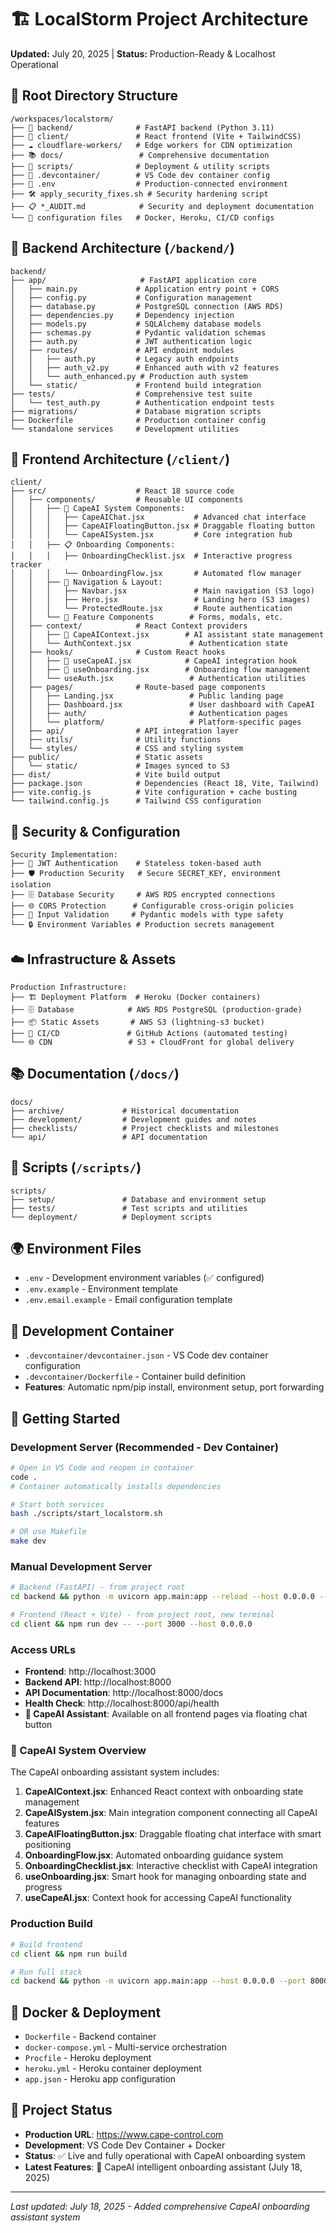 # 🏗️ LocalStorm Project Architecture

**Updated:** July 20, 2025 | **Status:** Production-Ready & Localhost Operational

## 📁 **Root Directory Structure**
```
/workspaces/localstorm/
├── 🚀 backend/              # FastAPI backend (Python 3.11)
├── 🎨 client/               # React frontend (Vite + TailwindCSS)
├── ☁️ cloudflare-workers/   # Edge workers for CDN optimization
├── 📚 docs/                 # Comprehensive documentation
├── 🔧 scripts/              # Deployment & utility scripts
├── 🐳 .devcontainer/        # VS Code dev container config
├── 📄 .env                  # Production-connected environment
├── 🛠️ apply_security_fixes.sh # Security hardening script
├── 📋 *_AUDIT.md            # Security and deployment documentation
└── 🔧 configuration files   # Docker, Heroku, CI/CD configs
```

## 🚀 **Backend Architecture** (`/backend/`)
```
backend/
├── app/                     # FastAPI application core
│   ├── main.py             # Application entry point + CORS
│   ├── config.py           # Configuration management
│   ├── database.py         # PostgreSQL connection (AWS RDS)
│   ├── dependencies.py     # Dependency injection
│   ├── models.py           # SQLAlchemy database models
│   ├── schemas.py          # Pydantic validation schemas
│   ├── auth.py             # JWT authentication logic
│   ├── routes/             # API endpoint modules
│   │   ├── auth.py         # Legacy auth endpoints
│   │   ├── auth_v2.py      # Enhanced auth with v2 features
│   │   └── auth_enhanced.py # Production auth system
│   └── static/             # Frontend build integration
├── tests/                  # Comprehensive test suite
│   └── test_auth.py        # Authentication endpoint tests
├── migrations/             # Database migration scripts
├── Dockerfile              # Production container config
└── standalone services     # Development utilities
```

## 🎨 **Frontend Architecture** (`/client/`)
```
client/
├── src/                    # React 18 source code
│   ├── components/         # Reusable UI components
│   │   ├── 🤖 CapeAI System Components:
│   │   │   ├── CapeAIChat.jsx           # Advanced chat interface
│   │   │   ├── CapeAIFloatingButton.jsx # Draggable floating button
│   │   │   └── CapeAISystem.jsx         # Core integration hub
│   │   ├── 📋 Onboarding Components:
│   │   │   ├── OnboardingChecklist.jsx  # Interactive progress tracker
│   │   │   └── OnboardingFlow.jsx       # Automated flow manager
│   │   ├── 🧭 Navigation & Layout:
│   │   │   ├── Navbar.jsx               # Main navigation (S3 logo)
│   │   │   ├── Hero.jsx                 # Landing hero (S3 images)
│   │   │   └── ProtectedRoute.jsx       # Route authentication
│   │   └── 🎯 Feature Components        # Forms, modals, etc.
│   ├── context/            # React Context providers
│   │   ├── 🤖 CapeAIContext.jsx        # AI assistant state management
│   │   └── AuthContext.jsx             # Authentication state
│   ├── hooks/              # Custom React hooks
│   │   ├── 🤖 useCapeAI.jsx            # CapeAI integration hook
│   │   ├── 🤖 useOnboarding.jsx        # Onboarding flow management
│   │   └── useAuth.jsx                 # Authentication utilities
│   ├── pages/              # Route-based page components
│   │   ├── Landing.jsx                 # Public landing page
│   │   ├── Dashboard.jsx               # User dashboard with CapeAI
│   │   ├── auth/                       # Authentication pages
│   │   └── platform/                   # Platform-specific pages
│   ├── api/                # API integration layer
│   ├── utils/              # Utility functions
│   └── styles/             # CSS and styling system
├── public/                 # Static assets
│   └── static/             # Images synced to S3
├── dist/                   # Vite build output
├── package.json            # Dependencies (React 18, Vite, Tailwind)
├── vite.config.js          # Vite configuration + cache busting
└── tailwind.config.js      # Tailwind CSS configuration
```

## 🔐 **Security & Configuration**
```
Security Implementation:
├── 🔑 JWT Authentication    # Stateless token-based auth
├── 🛡️ Production Security   # Secure SECRET_KEY, environment isolation
├── 🗄️ Database Security     # AWS RDS encrypted connections
├── 🌐 CORS Protection      # Configurable cross-origin policies
├── 📝 Input Validation     # Pydantic models with type safety
└── 🔒 Environment Variables # Production secrets management
```

## ☁️ **Infrastructure & Assets**
```
Production Infrastructure:
├── 🏗️ Deployment Platform  # Heroku (Docker containers)
├── 🗄️ Database            # AWS RDS PostgreSQL (production-grade)
├── 📦 Static Assets       # AWS S3 (lightning-s3 bucket)
├── 🔄 CI/CD               # GitHub Actions (automated testing)
└── 🌐 CDN                 # S3 + CloudFront for global delivery
```

## 📚 Documentation (`/docs/`)
```
docs/
├── archive/             # Historical documentation
├── development/         # Development guides and notes
├── checklists/          # Project checklists and milestones
└── api/                 # API documentation
```

## 🔧 Scripts (`/scripts/`)
```
scripts/
├── setup/               # Database and environment setup
├── tests/               # Test scripts and utilities
└── deployment/          # Deployment scripts
```

## 🌍 Environment Files
- `.env` - Development environment variables (✅ configured)
- `.env.example` - Environment template
- `.env.email.example` - Email configuration template

## 🐳 Development Container
- `.devcontainer/devcontainer.json` - VS Code dev container configuration
- `.devcontainer/Dockerfile` - Container build definition
- **Features**: Automatic npm/pip install, environment setup, port forwarding

## 🚀 Getting Started

### Development Server (Recommended - Dev Container)
```bash
# Open in VS Code and reopen in container
code .
# Container automatically installs dependencies

# Start both services
bash ./scripts/start_localstorm.sh

# OR use Makefile
make dev
```

### Manual Development Server
```bash
# Backend (FastAPI) - from project root
cd backend && python -m uvicorn app.main:app --reload --host 0.0.0.0 --port 8000

# Frontend (React + Vite) - from project root, new terminal
cd client && npm run dev -- --port 3000 --host 0.0.0.0
```

### Access URLs
- **Frontend**: http://localhost:3000
- **Backend API**: http://localhost:8000  
- **API Documentation**: http://localhost:8000/docs
- **Health Check**: http://localhost:8000/api/health
- **🤖 CapeAI Assistant**: Available on all frontend pages via floating chat button

### 🤖 CapeAI System Overview
The CapeAI onboarding assistant system includes:

1. **CapeAIContext.jsx**: Enhanced React context with onboarding state management
2. **CapeAISystem.jsx**: Main integration component connecting all CapeAI features
3. **CapeAIFloatingButton.jsx**: Draggable floating chat interface with smart positioning
4. **OnboardingFlow.jsx**: Automated onboarding guidance system
5. **OnboardingChecklist.jsx**: Interactive checklist with CapeAI integration
6. **useOnboarding.jsx**: Smart hook for managing onboarding state and progress
7. **useCapeAI.jsx**: Context hook for accessing CapeAI functionality

### Production Build
```bash
# Build frontend
cd client && npm run build

# Run full stack
cd backend && python -m uvicorn app.main:app --host 0.0.0.0 --port 8000
```

## 🐳 Docker & Deployment
- `Dockerfile` - Backend container
- `docker-compose.yml` - Multi-service orchestration
- `Procfile` - Heroku deployment
- `heroku.yml` - Heroku container deployment
- `app.json` - Heroku app configuration

## 🎯 **Project Status**

- **Production URL**: https://www.cape-control.com
- **Development**: VS Code Dev Container + Docker  
- **Status**: ✅ Live and fully operational with CapeAI onboarding system
- **Latest Features**: 🤖 CapeAI intelligent onboarding assistant (July 18, 2025)

---
*Last updated: July 18, 2025 - Added comprehensive CapeAI onboarding assistant system*
